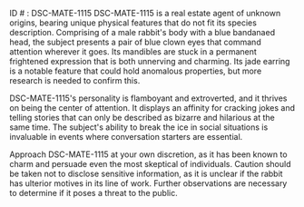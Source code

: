ID # : DSC-MATE-1115
DSC-MATE-1115 is a real estate agent of unknown origins, bearing unique physical features that do not fit its species description. Comprising of a male rabbit's body with a blue bandanaed head, the subject presents a pair of blue clown eyes that command attention wherever it goes. Its mandibles are stuck in a permanent frightened expression that is both unnerving and charming. Its jade earring is a notable feature that could hold anomalous properties, but more research is needed to confirm this.

DSC-MATE-1115's personality is flamboyant and extroverted, and it thrives on being the center of attention. It displays an affinity for cracking jokes and telling stories that can only be described as bizarre and hilarious at the same time. The subject's ability to break the ice in social situations is invaluable in events where conversation starters are essential. 

Approach DSC-MATE-1115 at your own discretion, as it has been known to charm and persuade even the most skeptical of individuals. Caution should be taken not to disclose sensitive information, as it is unclear if the rabbit has ulterior motives in its line of work. Further observations are necessary to determine if it poses a threat to the public.